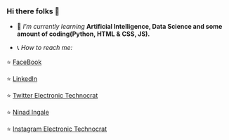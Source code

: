 ### Hi there folks 👋

- 🌱 *I’m currently learning* **Artificial Intelligence, Data Science and some amount of coding(Python, HTML & CSS, JS).**

- :telephone_receiver: *How to reach me:*  

:star: [FaceBook](https://www.facebook.com/ninad.ingale.5/)

:star: [LinkedIn](https://www.linkedin.com/in/ninad-ingale-352008167/)  

:star: [Twitter Electronic Technocrat](https://twitter.com/Ingale70131855) 

 :star:  [Ninad Ingale](https://twitter.com/NinadIngale3) 
 
 :star:  [Instagram Electronic Technocrat](https://www.instagram.com/official_electronic_technocrat/)
